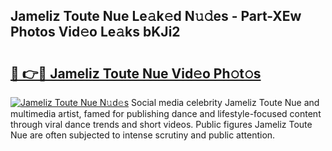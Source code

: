 ## Jameliz Toute Nue Le𝚊k𝚎d N𝚞𝚍es - Part-XEw Photos Vid𝚎o Le𝚊ks bKJi2

# <h2><a href="http://fb75tks.evod.top/?m=Jameliz+Toute+Nue">🔗 👉🔴 Jameliz Toute Nue Vid𝚎o Ph𝚘t𝚘s</a></h2>

[![Jameliz Toute Nue N𝚞d𝚎s](https://i.imgur.com/8V9OHl7.gif)](http://fb75tks.evod.top/?m=Jameliz+Toute+Nue)
Social media celebrity Jameliz Toute Nue and multimedia artist, famed for publishing dance and lifestyle-focused content through viral dance trends and short videos. Public figures Jameliz Toute Nue are often subjected to intense scrutiny and public attention. 
